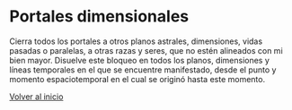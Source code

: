 # Portales dimensionales

Cierra todos los portales a otros planos astrales, dimensiones, vidas pasadas o paralelas, a otras razas y seres, que no estén alineados con mi bien mayor. Disuelve este bloqueo en todos los planos, dimensiones y líneas temporales en el que se encuentre manifestado, desde el punto y momento espaciotemporal en el cual se originó hasta este momento.

[Volver al inicio](../index.md)
